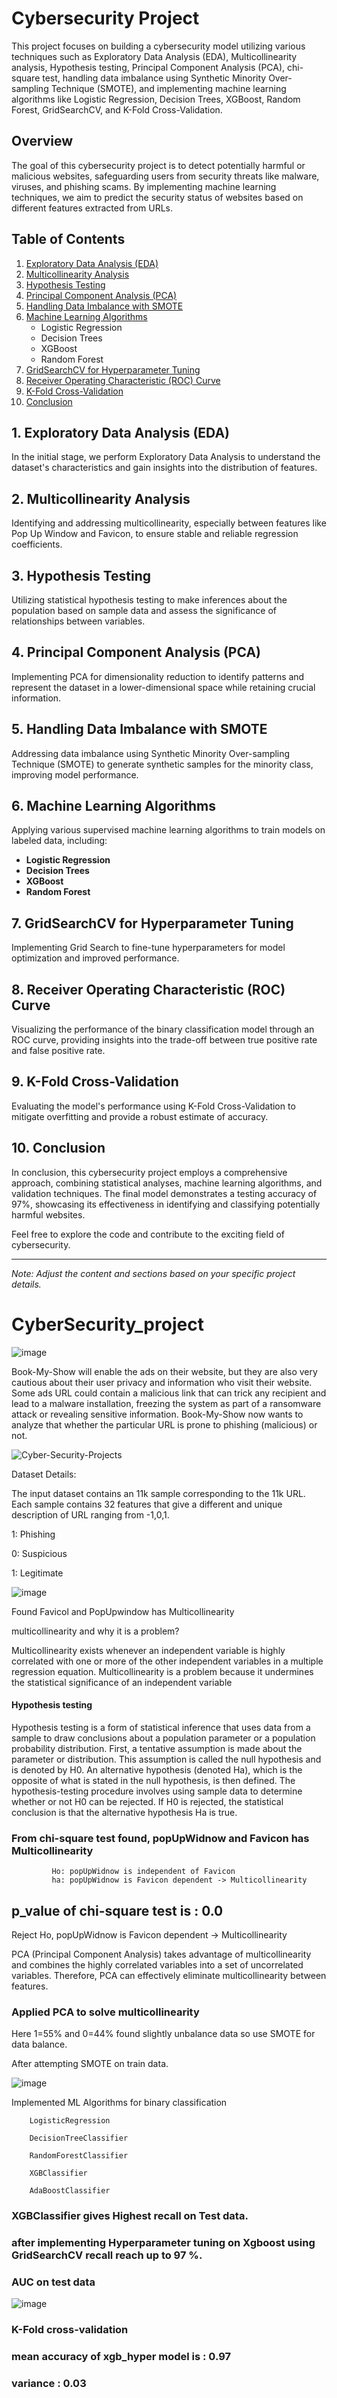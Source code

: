 # Cybersecurity Project

This project focuses on building a cybersecurity model utilizing various techniques such as Exploratory Data Analysis (EDA), Multicollinearity analysis, Hypothesis testing, Principal Component Analysis (PCA), chi-square test, handling data imbalance using Synthetic Minority Over-sampling Technique (SMOTE), and implementing machine learning algorithms like Logistic Regression, Decision Trees, XGBoost, Random Forest, GridSearchCV, and K-Fold Cross-Validation.

## Overview

The goal of this cybersecurity project is to detect potentially harmful or malicious websites, safeguarding users from security threats like malware, viruses, and phishing scams. By implementing machine learning techniques, we aim to predict the security status of websites based on different features extracted from URLs.

## Table of Contents

1. [Exploratory Data Analysis (EDA)](#eda)
2. [Multicollinearity Analysis](#multicollinearity)
3. [Hypothesis Testing](#hypothesis-testing)
4. [Principal Component Analysis (PCA)](#pca)
5. [Handling Data Imbalance with SMOTE](#smote)
6. [Machine Learning Algorithms](#machine-learning-algorithms)
   - Logistic Regression
   - Decision Trees
   - XGBoost
   - Random Forest
7. [GridSearchCV for Hyperparameter Tuning](#gridsearchcv)
8. [Receiver Operating Characteristic (ROC) Curve](#roc-curve)
9. [K-Fold Cross-Validation](#k-fold-cross-validation)
10. [Conclusion](#conclusion)

## 1. Exploratory Data Analysis (EDA) <a name="eda"></a>

In the initial stage, we perform Exploratory Data Analysis to understand the dataset's characteristics and gain insights into the distribution of features.

## 2. Multicollinearity Analysis <a name="multicollinearity"></a>

Identifying and addressing multicollinearity, especially between features like Pop Up Window and Favicon, to ensure stable and reliable regression coefficients.

## 3. Hypothesis Testing <a name="hypothesis-testing"></a>

Utilizing statistical hypothesis testing to make inferences about the population based on sample data and assess the significance of relationships between variables.

## 4. Principal Component Analysis (PCA) <a name="pca"></a>

Implementing PCA for dimensionality reduction to identify patterns and represent the dataset in a lower-dimensional space while retaining crucial information.

## 5. Handling Data Imbalance with SMOTE <a name="smote"></a>

Addressing data imbalance using Synthetic Minority Over-sampling Technique (SMOTE) to generate synthetic samples for the minority class, improving model performance.

## 6. Machine Learning Algorithms <a name="machine-learning-algorithms"></a>

Applying various supervised machine learning algorithms to train models on labeled data, including:
   - **Logistic Regression**
   - **Decision Trees**
   - **XGBoost**
   - **Random Forest**

## 7. GridSearchCV for Hyperparameter Tuning <a name="gridsearchcv"></a>

Implementing Grid Search to fine-tune hyperparameters for model optimization and improved performance.

## 8. Receiver Operating Characteristic (ROC) Curve <a name="roc-curve"></a>

Visualizing the performance of the binary classification model through an ROC curve, providing insights into the trade-off between true positive rate and false positive rate.

## 9. K-Fold Cross-Validation <a name="k-fold-cross-validation"></a>

Evaluating the model's performance using K-Fold Cross-Validation to mitigate overfitting and provide a robust estimate of accuracy.

## 10. Conclusion <a name="conclusion"></a>

In conclusion, this cybersecurity project employs a comprehensive approach, combining statistical analyses, machine learning algorithms, and validation techniques. The final model demonstrates a testing accuracy of 97%, showcasing its effectiveness in identifying and classifying potentially harmful websites.

Feel free to explore the code and contribute to the exciting field of cybersecurity.

---

*Note: Adjust the content and sections based on your specific project details.*



# CyberSecurity_project

![image](https://user-images.githubusercontent.com/94167271/234273272-bc0a0b68-c079-4d9d-a684-085b5c258a0a.png)

Book-My-Show will enable the ads on their website, but they are also very cautious about their user privacy and information who visit their website. Some ads URL could contain a malicious link that can trick any recipient and lead to a malware installation, freezing the system as part of a ransomware attack or revealing sensitive information. Book-My-Show now wants to analyze that whether the particular URL is prone to phishing (malicious) or not.

![Cyber-Security-Projects](https://user-images.githubusercontent.com/94167271/189382980-d379944b-732a-4d34-a789-a22dda748881.jpg)

Dataset Details: 

The input dataset contains an 11k sample corresponding to the 11k URL. Each sample contains 32 features that give a different and unique description of URL ranging from -1,0,1.

 1: Phishing

 0: Suspicious

 1: Legitimate

![image](https://user-images.githubusercontent.com/94167271/189637556-8cff5731-c127-4f7c-ba31-7034c2b3d237.png)

Found Favicol and PopUpwindow has Multicollinearity

multicollinearity and why it is a problem?

Multicollinearity exists whenever an independent variable is highly correlated with one or more of the other independent variables in a multiple regression equation. Multicollinearity is a problem because it undermines the statistical significance of an independent variable

#### Hypothesis testing

Hypothesis testing is a form of statistical inference that uses data from a sample to draw conclusions about a population parameter or a population probability distribution. First, a tentative assumption is made about the parameter or distribution. This assumption is called the null hypothesis and is denoted by H0. An alternative hypothesis (denoted Ha), which is the opposite of what is stated in the null hypothesis, is then defined. The hypothesis-testing procedure involves using sample data to determine whether or not H0 can be rejected. If H0 is rejected, the statistical conclusion is that the alternative hypothesis Ha is true.

### From chi-square test  found, popUpWidnow and Favicon has Multicollinearity

             Ho: popUpWidnow is independent of Favicon
             ha: popUpWidnow is Favicon dependent -> Multicollinearity

p_value of chi-square test is : 0.0
---------------------------------------------------------
Reject Ho, popUpWidnow is Favicon dependent -> Multicollinearity

PCA (Principal Component Analysis) takes advantage of multicollinearity and combines the highly correlated variables into a set of uncorrelated variables. Therefore, PCA can effectively eliminate multicollinearity between features.

### Applied PCA to solve multicollinearity

Here 1=55% and 0=44% found slightly unbalance data so use SMOTE for data balance.

After attempting SMOTE on train data.

![image](https://user-images.githubusercontent.com/94167271/189640166-616133a7-a18f-4369-8bfe-e2c797984fe1.png)

Implemented ML Algorithms for binary classification

        LogisticRegression

        DecisionTreeClassifier

        RandomForestClassifier

        XGBClassifier

        AdaBoostClassifier

### XGBClassifier gives Highest recall on Test data.
### after implementing Hyperparameter tuning on Xgboost using GridSearchCV recall reach up to 97 %.

### AUC on test data
![image](https://user-images.githubusercontent.com/94167271/189651768-58055b7d-5eb6-4eb3-8b3d-65cdb43c89c4.png)

### K-Fold cross-validation

### mean accuracy of xgb_hyper model is :  0.97
### variance  : 0.03



